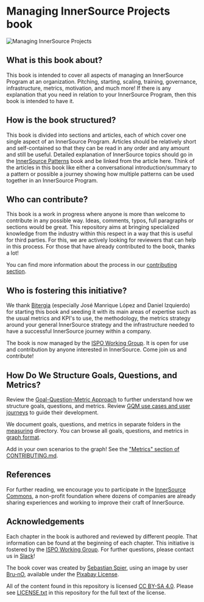 # Managing InnerSource Projects book

![Managing InnerSource Projects](managing-innersource-projects-cover.jpg)

## What is this book about?

This book is intended to cover all aspects of managing an InnerSource Program at an organization.
Pitching, starting, scaling, training, governance, infrastructure, metrics, motivation, and much more!
If there is any explanation that you need in relation to your InnerSource Program, then this book is intended to have it.

## How is the book structured?

This book is divided into sections and articles, each of which cover one single aspect of an InnerSource Program.
Articles should be relatively short and self-contained so that they can be read in any order and any amount and still be useful.
Detailed explanation of InnerSource topics should go in the [InnerSource Patterns] book and be linked from the article here.
Think of the articles in this book like either a conversational introduction/summary to a pattern or possible a journey showing how multiple patterns can be used together in an InnerSource Program.

## Who can contribute?

This book is a work in progress where anyone is more than welcome to contribute
in any possible way. Ideas, comments, typos, full paragraphs or sections would be
great. This repository aims at bringing specialized knowledge from the industry
within this respect in a way that this is useful for third parties. For this, we are
actively looking for reviewers that can help in this process.
For those that have already contributed to the book, thanks a lot!

You can find more information about the process in our [contributing section](./CONTRIBUTING.md).

## Who is fostering this initiative?

We thank [Bitergia] (especially José Manrique López and Daniel Izquierdo) for starting this book and seeding it with its main areas of expertise such as the usual metrics and KPI's to use,
the methodology, the metrics strategy around your general InnerSource strategy 
and the infrastructure needed to have a successful InnerSource
journey within a company.

The book is now managed by the [ISPO Working Group].
It is open for use and contribution by anyone interested in InnerSource.
Come join us and contribute!

## How Do We Structure Goals, Questions, and Metrics?

Review the [Goal-Question-Metric Approach](./measuring/gqm.md) to further understand how we structure goals, questions, and metrics.
Review [GQM use cases and user journeys](./measuring/gqm_example/README.md) to guide their development.

We document goals, questions, and metrics in separate folders in the [measuring](./measuring) directory.
You can browse all goals, questions, and metrics in [graph format](./measuring/use_gqm.md). 

Add in your own scenarios to the graph!
See the ["Metrics" section of CONTRIBUTING.md](./CONTRIBUTING.md#metrics).

## References

For further reading, we encourage you to participate in the [InnerSource Commons],
a non-profit foundation where dozens of companies are already sharing experiences and working to
improve their craft of InnerSource.

## Acknowledgements

Each chapter in the book is authored and reviewed by different people. That information can
be found at the beginning of each chapter. This initiative is fostered by the [ISPO Working Group].
For further questions, please contact us in [Slack](https://innersourcecommons.org/slack)!

The book cover was created by [Sebastian Spier](https://spier.hu), using an image by user [Bru-nO](https://pixabay.com/photos/measure-unit-of-measure-meterstab-2737004/), available under the [Pixabay License](https://pixabay.com/service/license/).

All of the content found in this repository is licensed [CC BY-SA 4.0](https://creativecommons.org/licenses/by-sa/4.0/).
Please see [LICENSE.txt] in this repository for the full text of the license.

[Bitergia]: https://bitergia.com/
[ISPO Working Group]: https://innersourcecommons.org/community/#ispo
[InnerSource Commons]: https://innersourcecommons.org/
[InnerSource Patterns]: https://patterns.innersourcecommons.org/
[LICENSE.txt]: ./LICENSE.txt
